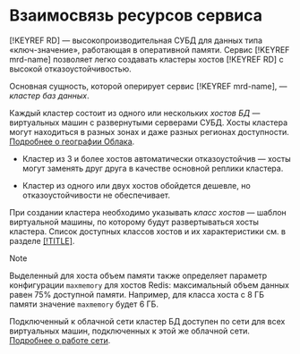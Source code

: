 # Взаимосвязь ресурсов сервиса

[!KEYREF RD] — высокопроизводительная СУБД для данных типа «ключ-значение», работающая в оперативной памяти. Сервис [!KEYREF mrd-name] позволяет легко создавать кластеры хостов [!KEYREF RD] с высокой отказоустойчивостью.

Основная сущность, которой оперирует сервис [!KEYREF mrd-name], — _кластер баз данных_.

Каждый кластер состоит из одного или нескольких _хостов БД_ — виртуальных машин с развернутыми серверами СУБД. Хосты кластера могут находиться в разных зонах и даже разных регионах доступности. [Подробнее о географии Облака](../../overview/concepts/geo-scope.md).

* Кластер из 3 и более хостов автоматически отказоустойчив — хосты могут заменять друг друга в качестве основной реплики кластера.

* Кластер из одного или двух хостов обойдется дешевле, но отказоустойчивости не обеспечивает.


При создании кластера необходимо указывать _класс хостов_ — шаблон виртуальной машины, по которому будут развертываться хосты кластера. Список доступных классов хостов и их характеристики см. в разделе [[!TITLE]](instance-types.md).

> [!NOTE]
>
> Выделенный для хоста объем памяти также определяет параметр конфигурации `maxmemory` для хостов Redis: максимальный объем данных равен 75% доступной памяти. Например, для класса хоста с 8 ГБ памяти значение `maxmemory` будет 6 ГБ.


Подключенный к облачной сети кластер БД доступен по сети для всех виртуальных машин, подключенных к этой же облачной сети. [Подробнее о работе сети](../../vpc/).

